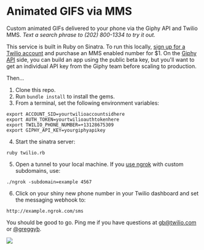 # Animated GIFS via MMS

Custom animated GIFs delivered to your phone via the Giphy API and Twilio MMS. *Text a search phrase to (202) 800-1334 to try it out.*

This service is built in Ruby on Sinatra. To run this locally, [sign up for a Twilio account](http://www.twilio.com) and purchase an MMS enabled number for $1. On the [Giphy API](https://github.com/giphy/GiphyAPI) side, you can build an app using the public beta key, but you'll want to get an individual API key from the Giphy team before scaling to production. 

Then... 

1. Clone this repo. 
2. Run ```bundle install``` to install the gems. 
3. From a terminal, set the following environment variables: 

```
export ACCOUNT_SID=yourtwilioaccountsidhere
export AUTH_TOKEN=yourtwilioauthtokenhere
export TWILIO_PHONE_NUMBER=+13128675309
export GIPHY_API_KEY=yourgiphyapikey
```

4. Start the sinatra server: 

```
ruby twilio.rb
```

5. Open a tunnel to your local machine. If you [use ngrok](https://www.twilio.com/blog/2013/10/test-your-webhooks-locally-with-ngrok.html) with custom subdomains, use: 

```
./ngrok -subdomain=example 4567
```

6. Click on your shiny new phone number in your Twilio dashboard and set the messaging webhook to: 

```
http://example.ngrok.com/sms
```

You should be good to go. Ping me if you have questions at [gb@twilio.com](mailto:gb@twilio.com) or [@greggyb](http://twitter.com/greggyb). 

![](public/draw-the-owl-mms.png)
